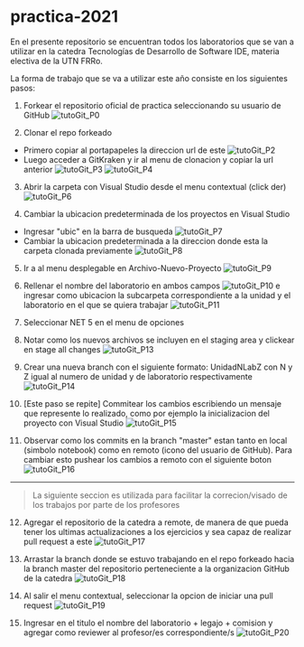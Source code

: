 # practica-2021

En el presente repositorio se encuentran todos los laboratorios que se van a utilizar en la catedra Tecnologías de Desarrollo de Software IDE, materia electiva de la UTN FRRo.

La forma de trabajo que se va a utilizar este año consiste en los siguientes pasos:
1. Forkear el repositorio oficial de practica seleccionando su usuario de GitHub
![tutoGit_P0](https://user-images.githubusercontent.com/41701343/111100579-d2fd5000-8526-11eb-83a3-119c0b2ce18e.png)

2. Clonar el repo forkeado
- Primero copiar al portapapeles la direccion url de este
![tutoGit_P2](https://user-images.githubusercontent.com/41701343/111100784-4606c680-8527-11eb-8e96-e00ed107bb12.png)
- Luego acceder a GitKraken y ir al menu de clonacion y copiar la url anterior
![tutoGit_P3](https://user-images.githubusercontent.com/41701343/111100928-9aaa4180-8527-11eb-8d9b-548e5f562a36.png)
![tutoGit_P4](https://user-images.githubusercontent.com/41701343/111100985-ba416a00-8527-11eb-9099-341edb9c4c60.png)

3. Abrir la carpeta con Visual Studio desde el menu contextual (click der)
![tutoGit_P6](https://user-images.githubusercontent.com/41701343/111101096-f674ca80-8527-11eb-9518-2e316b3c6568.png)

4. Cambiar la ubicacion predeterminada de los proyectos en Visual Studio
- Ingresar "ubic" en la barra de busqueda
![tutoGit_P7](https://user-images.githubusercontent.com/41701343/111101162-16a48980-8528-11eb-8f06-77e28c36a81b.png)
- Cambiar la ubicacion predeterminada a la direccion donde esta la carpeta clonada previamente
![tutoGit_P8](https://user-images.githubusercontent.com/41701343/111101168-1906e380-8528-11eb-928b-78e6c17394dc.png)

5. Ir a al menu desplegable en Archivo-Nuevo-Proyecto
![tutoGit_P9](https://user-images.githubusercontent.com/41701343/111101334-6f742200-8528-11eb-886f-e33286c1c9e5.png)

6. Rellenar el nombre del laboratorio en ambos campos
![tutoGit_P10](https://user-images.githubusercontent.com/41701343/111101400-90d50e00-8528-11eb-9f25-9d2ea5fa675f.png)
e ingresar como ubicacion la subcarpeta correspondiente a la unidad y el laboratorio en el que se quiera trabajar
![tutoGit_P11](https://user-images.githubusercontent.com/41701343/111101521-dc87b780-8528-11eb-9c76-e42978b920b3.png)

7. Seleccionar NET 5 en el menu de opciones

8. Notar como los nuevos archivos se incluyen en el staging area y clickear en stage all changes
![tutoGit_P13](https://user-images.githubusercontent.com/41701343/111101580-faedb300-8528-11eb-88b8-d592ecd8b8f0.png)

9. Crear una nueva branch con el siguiente formato: UnidadNLabZ con N y Z igual al numero de unidad y de laboratorio respectivamente
![tutoGit_P14](https://user-images.githubusercontent.com/41701343/111101723-41dba880-8529-11eb-97df-46b6864b6fcf.png)

10. [Este paso se repite] Commitear los cambios escribiendo un mensaje que represente lo realizado, como por ejemplo la inicializacion del proyecto con Visual Studio
![tutoGit_P15](https://user-images.githubusercontent.com/41701343/111101922-a991f380-8529-11eb-9119-cef1a468d9e4.png)

11. Observar como los commits en la branch "master" estan tanto en local (simbolo notebook) como en remoto (icono del usuario de GitHub). Para cambiar esto pushear los cambios a remoto con el siguiente boton
![tutoGit_P16](https://user-images.githubusercontent.com/41701343/111102098-0e4d4e00-852a-11eb-8c0c-8e009a2a0883.png)

---------------------------
> La siguiente seccion es utilizada para facilitar la correcion/visado de los trabajos por parte de los profesores
12. Agregar el repositorio de la catedra a remote, de manera de que pueda tener los ultimas actualizaciones a los ejercicios y sea capaz de realizar pull request a este
![tutoGit_P17](https://user-images.githubusercontent.com/41701343/111102253-697f4080-852a-11eb-8c81-a59aed316325.png)

13. Arrastar la branch donde se estuvo trabajando en el repo forkeado hacia la branch master del repositorio perteneciente a la organizacion GitHub de la catedra
![tutoGit_P18](https://user-images.githubusercontent.com/41701343/111102488-f32f0e00-852a-11eb-8b39-bc9b4c42ab50.png)

14. Al salir el menu contextual, seleccionar la opcion de iniciar una pull request
![tutoGit_P19](https://user-images.githubusercontent.com/41701343/111102605-41441180-852b-11eb-8b23-32f0a38d9492.png)

15. Ingresar en el titulo el nombre del laboratorio + legajo + comision y agregar como reviewer al profesor/es correspondiente/s
![tutoGit_P20](https://user-images.githubusercontent.com/41701343/111102660-66388480-852b-11eb-9b63-89f2e9bdff83.png)

